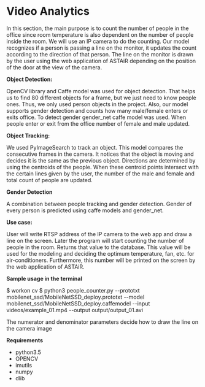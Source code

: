 # Video Analytics

In this section, the main purpose is to count the number of people in the office since room temperature is also dependent on the number of people inside the room. We will use an IP camera to do the counting. Our model recognizes if a person is passing a line on the monitor, it updates the count according to the direction of that person. The line on the monitor is drawn by the user using the web application of ASTAiR depending on the position of the door at the view of the camera. 

**Object Detection:**

OpenCV library and Caffe model was used for object detection. That helps us to find 80 different objects for a frame, but we just need to know people ones. Thus, we only used person objects in the project. Also, our model supports gender detection and counts how many male/female enters or exits office. To detect gender gender_net caffe model was used. When people enter or exit from the office number of female and male updated.

**Object Tracking:**

We used PyImageSearch to track an object. This model compares the consecutive frames in the camera. It notices that the object is moving and decides it is the same as the previous object. Directions are determined by using the centroids of the people. When these centroid points intersect with the certain lines given by the user, the number of the male and female and total count of people are updated.

**Gender Detection**

A combination between people tracking and gender detection. Gender of every person is predicted using caffe models and gender_net.


**Use case:**

User will write RTSP address of the IP camera to the web app and draw a line on the screen. Later the program will start counting the number of people in the room. Returns that value to the database. This value will be used for the modeling and deciding the optimum temperature, fan, etc. for air-conditioners. Furthermore, this number will be printed on the screen by the web application of ASTAiR.

**Sample usage in the terminal**

$ workon cv
$ python3 people_counter.py --prototxt mobilenet_ssd/MobileNetSSD_deploy.prototxt  --model mobilenet_ssd/MobileNetSSD_deploy.caffemodel --input videos/example_01.mp4  --output output/output_01.avi

The numerator and denominator parameters decide how to draw the line on   the camera image

**Requirements**

- python3.5
- OPENCV
- imutils
- numpy
- dlib
